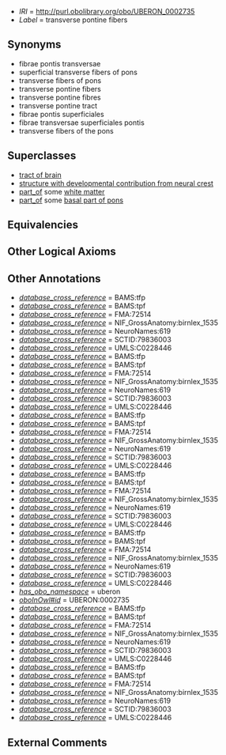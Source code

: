  * *IRI* = http://purl.obolibrary.org/obo/UBERON_0002735
 * *Label* = transverse pontine fibers

## Synonyms

 * fibrae pontis transversae
 * superficial transverse fibers of pons
 * transverse fibers of pons
 * transverse pontine fibers
 * transverse pontine fibres
 * transverse pontine tract
 * fibrae pontis superficiales
 * fibrae transversae superficiales pontis
 * transverse fibers of the pons

## Superclasses

 * [tract of brain](../../UBERON/02/UBERON_0007702.md)
 * [structure with developmental contribution from neural crest](../../UBERON/14/UBERON_0010314.md)
 * [part_of](../../BFO/50/BFO_0000050.md) some [white matter](../../UBERON/16/UBERON_0002316.md)
 * [part_of](../../BFO/50/BFO_0000050.md) some [basal part of pons](../../UBERON/67/UBERON_0002567.md)

## Equivalencies


## Other Logical Axioms


## Other Annotations

 * *[database_cross_reference](../../ef/oboInOwl#hasDbXref.md)* = BAMS:tfp
 * *[database_cross_reference](../../ef/oboInOwl#hasDbXref.md)* = BAMS:tpf
 * *[database_cross_reference](../../ef/oboInOwl#hasDbXref.md)* = FMA:72514
 * *[database_cross_reference](../../ef/oboInOwl#hasDbXref.md)* = NIF_GrossAnatomy:birnlex_1535
 * *[database_cross_reference](../../ef/oboInOwl#hasDbXref.md)* = NeuroNames:619
 * *[database_cross_reference](../../ef/oboInOwl#hasDbXref.md)* = SCTID:79836003
 * *[database_cross_reference](../../ef/oboInOwl#hasDbXref.md)* = UMLS:C0228446
 * *[database_cross_reference](../../ef/oboInOwl#hasDbXref.md)* = BAMS:tfp
 * *[database_cross_reference](../../ef/oboInOwl#hasDbXref.md)* = BAMS:tpf
 * *[database_cross_reference](../../ef/oboInOwl#hasDbXref.md)* = FMA:72514
 * *[database_cross_reference](../../ef/oboInOwl#hasDbXref.md)* = NIF_GrossAnatomy:birnlex_1535
 * *[database_cross_reference](../../ef/oboInOwl#hasDbXref.md)* = NeuroNames:619
 * *[database_cross_reference](../../ef/oboInOwl#hasDbXref.md)* = SCTID:79836003
 * *[database_cross_reference](../../ef/oboInOwl#hasDbXref.md)* = UMLS:C0228446
 * *[database_cross_reference](../../ef/oboInOwl#hasDbXref.md)* = BAMS:tfp
 * *[database_cross_reference](../../ef/oboInOwl#hasDbXref.md)* = BAMS:tpf
 * *[database_cross_reference](../../ef/oboInOwl#hasDbXref.md)* = FMA:72514
 * *[database_cross_reference](../../ef/oboInOwl#hasDbXref.md)* = NIF_GrossAnatomy:birnlex_1535
 * *[database_cross_reference](../../ef/oboInOwl#hasDbXref.md)* = NeuroNames:619
 * *[database_cross_reference](../../ef/oboInOwl#hasDbXref.md)* = SCTID:79836003
 * *[database_cross_reference](../../ef/oboInOwl#hasDbXref.md)* = UMLS:C0228446
 * *[database_cross_reference](../../ef/oboInOwl#hasDbXref.md)* = BAMS:tfp
 * *[database_cross_reference](../../ef/oboInOwl#hasDbXref.md)* = BAMS:tpf
 * *[database_cross_reference](../../ef/oboInOwl#hasDbXref.md)* = FMA:72514
 * *[database_cross_reference](../../ef/oboInOwl#hasDbXref.md)* = NIF_GrossAnatomy:birnlex_1535
 * *[database_cross_reference](../../ef/oboInOwl#hasDbXref.md)* = NeuroNames:619
 * *[database_cross_reference](../../ef/oboInOwl#hasDbXref.md)* = SCTID:79836003
 * *[database_cross_reference](../../ef/oboInOwl#hasDbXref.md)* = UMLS:C0228446
 * *[database_cross_reference](../../ef/oboInOwl#hasDbXref.md)* = BAMS:tfp
 * *[database_cross_reference](../../ef/oboInOwl#hasDbXref.md)* = BAMS:tpf
 * *[database_cross_reference](../../ef/oboInOwl#hasDbXref.md)* = FMA:72514
 * *[database_cross_reference](../../ef/oboInOwl#hasDbXref.md)* = NIF_GrossAnatomy:birnlex_1535
 * *[database_cross_reference](../../ef/oboInOwl#hasDbXref.md)* = NeuroNames:619
 * *[database_cross_reference](../../ef/oboInOwl#hasDbXref.md)* = SCTID:79836003
 * *[database_cross_reference](../../ef/oboInOwl#hasDbXref.md)* = UMLS:C0228446
 * *[has_obo_namespace](../../ce/oboInOwl#hasOBONamespace.md)* = uberon
 * *[oboInOwl#id](../../id/oboInOwl#id.md)* = UBERON:0002735
 * *[database_cross_reference](../../ef/oboInOwl#hasDbXref.md)* = BAMS:tfp
 * *[database_cross_reference](../../ef/oboInOwl#hasDbXref.md)* = BAMS:tpf
 * *[database_cross_reference](../../ef/oboInOwl#hasDbXref.md)* = FMA:72514
 * *[database_cross_reference](../../ef/oboInOwl#hasDbXref.md)* = NIF_GrossAnatomy:birnlex_1535
 * *[database_cross_reference](../../ef/oboInOwl#hasDbXref.md)* = NeuroNames:619
 * *[database_cross_reference](../../ef/oboInOwl#hasDbXref.md)* = SCTID:79836003
 * *[database_cross_reference](../../ef/oboInOwl#hasDbXref.md)* = UMLS:C0228446
 * *[database_cross_reference](../../ef/oboInOwl#hasDbXref.md)* = BAMS:tfp
 * *[database_cross_reference](../../ef/oboInOwl#hasDbXref.md)* = BAMS:tpf
 * *[database_cross_reference](../../ef/oboInOwl#hasDbXref.md)* = FMA:72514
 * *[database_cross_reference](../../ef/oboInOwl#hasDbXref.md)* = NIF_GrossAnatomy:birnlex_1535
 * *[database_cross_reference](../../ef/oboInOwl#hasDbXref.md)* = NeuroNames:619
 * *[database_cross_reference](../../ef/oboInOwl#hasDbXref.md)* = SCTID:79836003
 * *[database_cross_reference](../../ef/oboInOwl#hasDbXref.md)* = UMLS:C0228446

## External Comments

